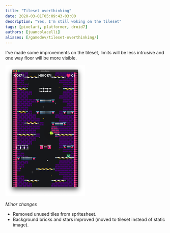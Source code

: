 ```yaml
---
title: "Tileset overthinking"
date: 2020-03-01T05:09:43-03:00
description: "Yes, I'm still woking on the tileset"
tags: [pixelart, platformer, droid7]
authors: [juancolacelli]
aliases: [/gamedev/tileset-overthinking/]
---
```


I've made some improvements on the tileset, limits will be less intrusive and one way floor will be more visible.

![Game screenshot](screenshot.png)

*Minor changes*
- Removed unused tiles from spritesheet.
- Background bricks and stars improved (moved to tileset instead of static image).
